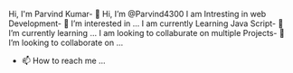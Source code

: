 Hi, I'm Parvind Kumar- 👋 Hi, I’m @Parvind4300
I am Intresting in web Development- 👀 I’m interested in ...
I am currently Learning Java Script- 🌱 I’m currently learning ...
I am looking to collaburate on multiple Projects- 💞️ I’m looking to collaborate on ...
- 📫 How to reach me ...

<!---
Parvind4300/Parvind4300 is a ✨ special ✨ repository because its `README.md` (this file) appears on your GitHub profile.
You can click the Preview link to take a look at your changes.
--->
